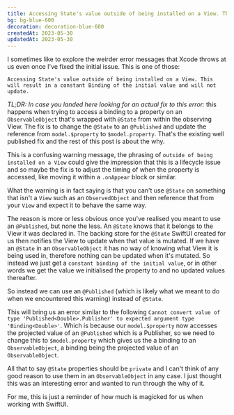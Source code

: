```yaml
---
title: Accessing State's value outside of being installed on a View. This will result in a constant Binding of the initial value and will not update.
bg: bg-blue-600
decoration: decoration-blue-600
createdAt: 2023-05-30
updatedAt: 2023-05-30
---
```


I sometimes like to explore the weirder error messages that Xcode throws at us even once I've fixed the initial issue. This is one of those:

```
Accessing State's value outside of being installed on a View. This will result in a constant Binding of the initial value and will not update.
```

*TL;DR: In case you landed here looking for an actual fix to this error:* this happens when trying to access a binding to a property on an `ObservableObject` that's wrapped with `@State` from within the observing View. The fix is to change the `@State` to an `@Published` and update the reference from `model.$property` to `$model.property`. That's the existing well published fix and the rest of this post is about the why.

This is a confusing warning message, the phrasing of `outside of being installed on a View` could give the impression that this is a lifecycle issue and so maybe the fix is to adjust the timing of when the property is accessed, like moving it within a `.onAppear` block or similar.

What the warning is in fact saying is that you can't use `@State` on something that isn't a `View` such as an `ObservedObject` and then reference that from your `View` and expect it to behave the same way. 

The reason is more or less obvious once you've realised you meant to use an `@Published`, but none the less. An `@State` knows that it belongs to the View it was declared in. The backing store for the `@State` SwiftUI created for us then notifies the View to update when that value is mutated. If we have an `@State` in an `ObservableObject` it has no way of knowing what View it is being used in, therefore nothing can be updated when it's mutated. So instead we just get a `constant binding of the initial value`, or in other words we get the value we initialised the property to and no updated values thereafter.

So instead we can use an `@Published` (which is likely what we meant to do when we encountered this warning) instead of `@State`.

This will bring us an error similar to the following `Cannot convert value of type 'Published<Double>.Publisher' to expected argument type 'Binding<Double>'`. Which is because our `model.$property` now accesses the projected value of an `@Published` which is a Publisher, so we need to change this to `$model.property` which gives us the a binding to an `ObservableObject`, a binding being the projected value of an `ObservableObject`.

All that to say `@State` properties should be `private` and I can't think of any good reason to use them in an `ObservableObject` in any case. I just thought this was an interesting error and wanted to run through the why of it.

For me, this is just a reminder of how much is magicked for us when working with SwiftUI.
